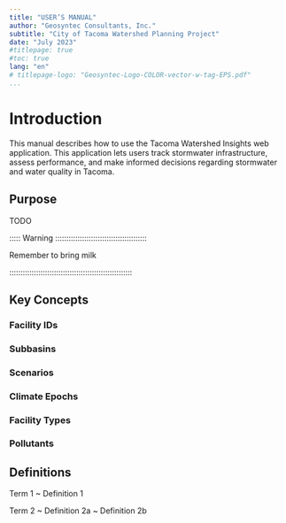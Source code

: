 ```yaml
---
title: "USER’S MANUAL"
author: "Geosyntec Consultants, Inc."
subtitle: "City of Tacoma Watershed Planning Project"
date: "July 2023"
#titlepage: true
#toc: true
lang: "en"
# titlepage-logo: "Geosyntec-Logo-COLOR-vector-w-tag-EPS.pdf"
...
```


# Introduction
This manual describes how to use the Tacoma Watershed Insights web application. This application lets users track stormwater infrastructure, assess performance, and make informed decisions regarding stormwater and water quality in Tacoma.

## Purpose
TODO

::::: Warning :::::::::::::::::::::::::::::::::::::::::

Remember to bring milk

:::::::::::::::::::::::::::::::::::::::::::::::::::::::

## Key Concepts
### Facility IDs
### Subbasins
### Scenarios
### Climate Epochs
### Facility Types
### Pollutants



## Definitions

Term 1
  ~ Definition 1

Term 2
  ~ Definition 2a
  ~ Definition 2b
